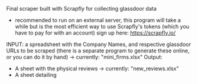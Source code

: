 Final scraper built with Scrapfly for collecting glassdoor data
- recommended to run on an external server, this program will take a while but is the most efficient way to use Scrapfly's tokens (which you have to pay for with an account)
sign up here: https://scrapfly.io/

INPUT: a spreadsheet with the Company Names, and respective glassdoor URLs to be scraped (there is a separate program to generate these online, or you can do it by hand) 
-> currently: "mini_firms.xlsx"
Output: 
- A sheet with the physical reviews
-> currently: "new_reviews.xlsx"
- A sheet detailing 

